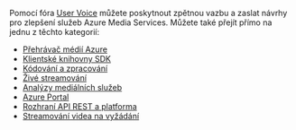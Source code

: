 Pomocí fóra [User Voice](http://go.microsoft.com/fwlink/?linkid=698785&clcid=0x409) můžete poskytnout zpětnou vazbu a zaslat návrhy pro zlepšení služeb Azure Media Services. Můžete také přejít přímo na jednu z těchto kategorií: 

* [Přehrávač médií Azure](https://feedback.azure.com/forums/169396-media-services/category/109320-azure-media-player/)
* [Klientské knihovny SDK](https://feedback.azure.com/forums/169396-media-services/category/144435-client-sdks/)
* [Kódování a zpracování](https://feedback.azure.com/forums/169396-media-services/category/144411-encoding-and-processing/)
* [Živé streamování](https://feedback.azure.com/forums/169396-media-services/category/144414-live-streaming/)
* [Analýzy mediálních služeb](https://feedback.azure.com/forums/169396-media-services/category/146181-media-analytics)
* [Azure Portal](https://feedback.azure.com/forums/169396-media-services/category/144432-portal/)
* [Rozhraní API REST a platforma](https://feedback.azure.com/forums/169396-media-services/category/144423-rest-api-and-platform/)
* [Streamování videa na vyžádání](https://feedback.azure.com/forums/169396-media-services/category/144429-vod-streaming/)

<!--HONumber=Sep16_HO3-->


